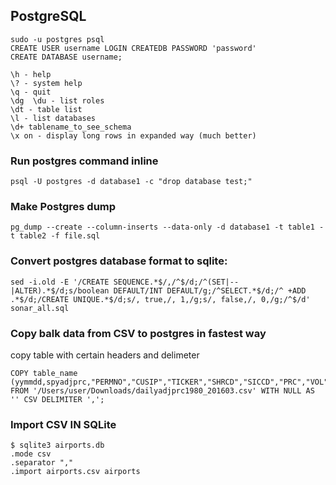 ## PostgreSQL

```
sudo -u postgres psql
CREATE USER username LOGIN CREATEDB PASSWORD 'password'
CREATE DATABASE username;

\h - help
\? - system help
\q - quit
\dg  \du - list roles
\dt - table list
\l - list databases
\d+ tablename_to_see_schema
\x on - display long rows in expanded way (much better)

```

### Run postgres command inline

```
psql -U postgres -d database1 -c "drop database test;"

```

### Make Postgres dump

```
pg_dump --create --column-inserts --data-only -d database1 -t table1 -t table2 -f file.sql

```

### Convert postgres database format to sqlite:
```
sed -i.old -E '/CREATE SEQUENCE.*$/,/^$/d;/^(SET|--|ALTER).*$/d;s/boolean DEFAULT/INT DEFAULT/g;/^SELECT.*$/d;/^ +ADD .*$/d;/CREATE UNIQUE.*$/d;s/, true,/, 1,/g;s/, false,/, 0,/g;/^$/d' sonar_all.sql

```

### Copy balk data from CSV to postgres in fastest way
copy table with certain headers and delimeter
```
COPY table_name (yymmdd,spyadjprc,"PERMNO","CUSIP","TICKER","SHRCD","SICCD","PRC","VOL","OPENPRC","ASKHI","BIDLO","SHROUT","MEDIANusdvol",adjustedprice) FROM '/Users/user/Downloads/dailyadjprc1980_201603.csv' WITH NULL AS '' CSV DELIMITER ',';

```

### Import CSV IN SQLite
```
$ sqlite3 airports.db
.mode csv
.separator ","
.import airports.csv airports
```
